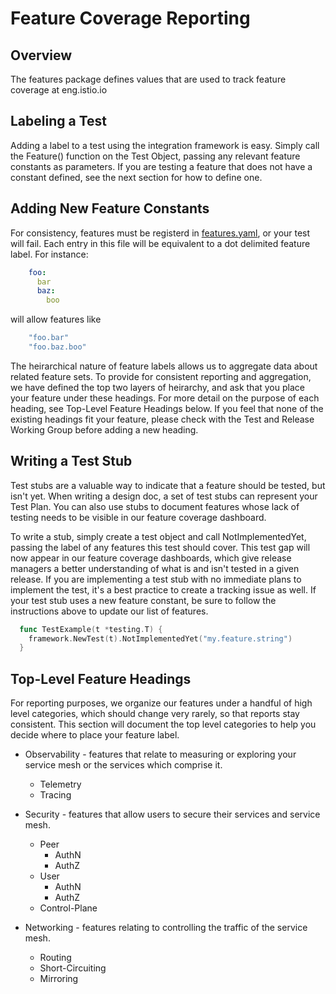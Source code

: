 # Feature Coverage Reporting

## Overview

The features package defines values that are used to track feature coverage at eng.istio.io

## Labeling a Test

Adding a label to a test using the integration framework is easy.  Simply call the Feature() function on the Test Object, passing any relevant feature constants as parameters.  If you are testing a feature that does not have a constant defined, see the next section for how to define one.

## Adding New Feature Constants

For consistency, features must be registerd in [features.yaml](features.yaml), or your test will fail.  Each entry in this file will be equivalent to a dot delimited feature label.  For instance:

```yaml
    foo:
      bar
      baz:
        boo
```

will allow features like

```go
    "foo.bar"
    "foo.baz.boo"
```

The heirarchical nature of feature labels allows us to aggregate data about related feature sets.  To provide for consistent reporting and aggregation, we have defined the top two layers of heirarchy, and ask that you place your feature under these headings.  For more detail on the purpose of each heading, see Top-Level Feature Headings below.  If you feel that none of the existing headings fit your feature, please check with the Test and Release Working Group before adding a new heading.

## Writing a Test Stub

Test stubs are a valuable way to indicate that a feature should be tested, but isn't yet.  When writing a design doc, a set of test stubs can represent your Test Plan.  You can also use stubs to document features whose lack of testing needs to be visible in our feature coverage dashboard.

To write a stub, simply create a test object and call NotImplementedYet, passing the label of any features this test should cover.  This test gap will now appear in our feature coverage dashboards, which give release managers a better understanding of what is and isn't tested in a given release.  If you are implementing a test stub with no immediate plans to implement the test, it's a best practice to create a tracking issue as well.  If your test stub uses a new feature constant, be sure to follow the instructions above to update our list of features.

```go
  func TestExample(t *testing.T) {
    framework.NewTest(t).NotImplementedYet("my.feature.string")
  }
```

## Top-Level Feature Headings

For reporting purposes, we organize our features under a handful of high level categories, which should change very rarely, so that reports stay consistent.  This section will document the top level categories to help you decide where to place your feature label.

* Observability - features that relate to measuring or exploring your service mesh or the services which comprise it.
    *  Telemetry
    *  Tracing

* Security - features that allow users to secure their services and service mesh.
    * Peer
        * AuthN
        * AuthZ
    * User
        * AuthN
        * AuthZ
    * Control-Plane

* Networking - features relating to controlling the traffic of the service mesh.
    * Routing
    * Short-Circuiting
    * Mirroring